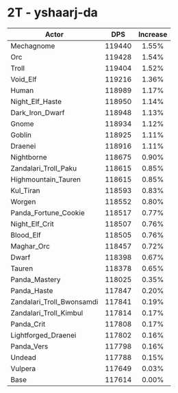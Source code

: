 # 2T - yshaarj-da
| Actor | DPS | Increase |
|---|:---:|:---:|
|Mechagnome|119440|1.55%|
|Orc|119428|1.54%|
|Troll|119404|1.52%|
|Void_Elf|119216|1.36%|
|Human|118989|1.17%|
|Night_Elf_Haste|118950|1.14%|
|Dark_Iron_Dwarf|118948|1.13%|
|Gnome|118934|1.12%|
|Goblin|118925|1.11%|
|Draenei|118916|1.11%|
|Nightborne|118675|0.90%|
|Zandalari_Troll_Paku|118615|0.85%|
|Highmountain_Tauren|118615|0.85%|
|Kul_Tiran|118593|0.83%|
|Worgen|118552|0.80%|
|Panda_Fortune_Cookie|118517|0.77%|
|Night_Elf_Crit|118507|0.76%|
|Blood_Elf|118505|0.76%|
|Maghar_Orc|118457|0.72%|
|Dwarf|118398|0.67%|
|Tauren|118378|0.65%|
|Panda_Mastery|118025|0.35%|
|Panda_Haste|117847|0.20%|
|Zandalari_Troll_Bwonsamdi|117841|0.19%|
|Zandalari_Troll_Kimbul|117814|0.17%|
|Panda_Crit|117808|0.17%|
|Lightforged_Draenei|117802|0.16%|
|Panda_Vers|117798|0.16%|
|Undead|117788|0.15%|
|Vulpera|117649|0.03%|
|Base|117614|0.00%|
